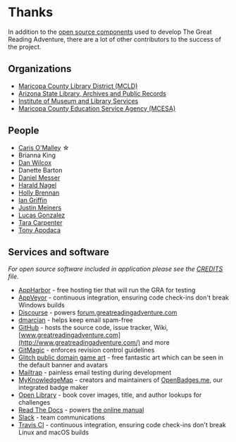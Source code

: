 # Thanks

In addition to the [open source components](CREDITS.md) used to develop The Great Reading Adventure, there are a lot of other contributors to the success of the project.

## Organizations

- [Maricopa County Library District (MCLD)](http://www.mcldaz.org/)
- [Arizona State Library, Archives and Public Records](http://www.azlibrary.gov/)
- [Institute of Museum and Library Services](http://www.imls.gov/)
- [Maricopa County Education Service Agency (MCESA)](http://education.maricopa.gov/site/default.aspx?PageID=196)

## People

- [Caris O'Malley](http://carisomalley.com/) &#9734;
- Brianna King
- [Dan Wilcox](https://github.com/iafb/)
- Danette Barton
- [Daniel Messer](http://cyberpunklibrarian.com/)
- [Harald Nagel](https://haraldnagel.com/)
- [Holly Brennan](https://www.linkedin.com/in/holly-brennan-76450270)
- [Ian Griffin](https://github.com/iangriffin/)
- [Justin Meiners](https://justinmeiners.github.io/)
- [Lucas Gonzalez](http://diffracted.com/)
- [Tara Carpenter](http://www.taracarpenter.com/)
- [Tony Apodaca](https://antonioramonapodaca.wordpress.com/)

## Services and software

*For open source software included in application please see the [CREDITS](Credits.md) file.*

- [AppHarbor](https://appharbor.com/) - free hosting tier that will run the GRA for testing
- [AppVeyor](http://www.appveyor.com/) - continuous integration, ensuring code check-ins don't break Windows builds
- [Discourse](https://www.discourse.org/) - powers [forum.greatreadingadventure.com](http://forums.greatreadingadventure.com)
- [dmarcian](https://dmarcian.com/) - helps keep email spam-free
- [GitHub](https://github.com/) - hosts the source code, issue tracker, Wiki, [www.greatreadingadventure.com](http://www.greatreadingadventure.com/) and more
- [GitMagic](https://gitmagic.io/) - enforces revision control guidelines
- [Glitch public domain game art](https://www.glitchthegame.com/public-domain-game-art/) - free fantastic art which can be seen in the default banner and avatars
- [Mailtrap](https://mailtrap.io/) - painless email testing during development
- [MyKnowledgeMap](https://www.myknowledgemap.com/) - creators and maintainers of [OpenBadges.me](https://www.openbadges.me/), our integrated badge maker
- [Open Library](https://openlibrary.org/) - book cover images, title, and author lookups for challenges
- [Read The Docs](https://readthedocs.org/) - powers [the online manual](http://manual.greatreadingadventure.com)
- [Slack](https://slack.com/) - team communications
- [Travis CI](https://travis-ci.org/) - continuous integration, ensuring code check-ins don't break Linux and macOS builds
